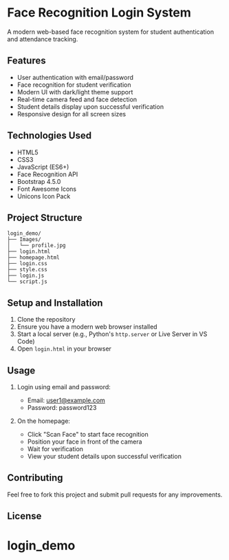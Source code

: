 # Face Recognition Login System

A modern web-based face recognition system for student authentication and attendance tracking.

## Features

- User authentication with email/password
- Face recognition for student verification
- Modern UI with dark/light theme support
- Real-time camera feed and face detection
- Student details display upon successful verification
- Responsive design for all screen sizes

## Technologies Used

- HTML5
- CSS3
- JavaScript (ES6+)
- Face Recognition API
- Bootstrap 4.5.0
- Font Awesome Icons
- Unicons Icon Pack

## Project Structure

```
login_demo/
├── Images/
│   └── profile.jpg
├── login.html
├── homepage.html
├── login.css
├── style.css
├── login.js
└── script.js
```

## Setup and Installation

1. Clone the repository
2. Ensure you have a modern web browser installed
3. Start a local server (e.g., Python's `http.server` or Live Server in VS Code)
4. Open `login.html` in your browser

## Usage

1. Login using email and password:
   - Email: user1@example.com
   - Password: password123

2. On the homepage:
   - Click "Scan Face" to start face recognition
   - Position your face in front of the camera
   - Wait for verification
   - View your student details upon successful verification

## Contributing

Feel free to fork this project and submit pull requests for any improvements.

## License

# login_demo